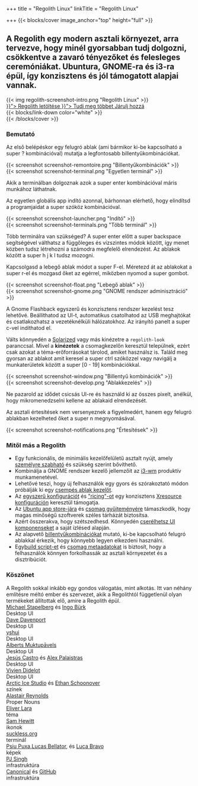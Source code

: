 +++
title = "Regolith Linux"
linkTitle = "Regolith Linux"

+++
{{< blocks/cover image_anchor="top" height="full" >}}

<h2 class="m-5">A Regolith egy modern asztali környezet, arra tervezve, hogy minél gyorsabban tudj dolgozni, csökkentve a zavaró tényezőket és felesleges ceremóniákat. Ubuntura, GNOME-ra és i3-ra épül, így  konzisztens és jól támogatott alapjai vannak.</h2>

<div class="row">
  <div class="col-sm-8 mb-5">{{< img regolith-screenshot-intro.png "Regolith Linux" >}}</div>
  <div class="col-sm-4">
    <div class="mx-auto">
    <a class="btn btn-lg btn-secondary mr-3 mb-4" href="{{< relref "/download" >}}">
      Regolith letöltése <i class="fas fa-cloud-download-alt ml-2 "></i>
    </a>
    <a class="btn btn-lg btn-primary mr-3 mb-4" href="{{< relref "/docs" >}}">
      Tudj meg többet <i class="fas fa-book-reader ml-2"></i>
    </a>
    <a class="btn btn-lg btn-success mr-3 mb-4" href="https://opencollective.com/regolith/donate">
      Járulj hozzá <i class="fas fa-piggy-bank ml-2"></i>
    </a>
</div>
</div>
    <div class="mx-auto mt-5 pt-5">
      {{< blocks/link-down color="white" >}}
  </div>
{{< /blocks/cover >}}

<a name="td-block-1"><h3 class="text-center p-5" >Bemutató</h3></a>
<div class="container mt-3">
  <div class="row pb-5">
    <div class="col-8 my-auto"><p>Az első belépéskor egy felugró ablak (ami bármikor ki-be kapcsolható a <span class="text-nowrap"><span class="badge badge-warning">super</span> <span class="badge badge-warning">?</span></span> kombinációval) mutatja a legfontosabb billentyűkombinációkat.</p></div>
    <div class="col-4 my-auto border rounded p-1">{{< screenshot screenshot-remontoire.png "Billentyűkombinációk" >}}</div>
  </div>
  <div class="row pb-5">
    <div class="col-4 my-auto border rounded p-1">{{< screenshot screenshot-terminal.png "Egyetlen terminál" >}}</div>
    <div class="col-8 my-auto"><p>Akik a terminálban dolgoznak azok a <span class="text-nowrap"><span class="badge badge-warning">super</span> <span class="badge badge-warning">enter</span></span> kombinációval máris munkához láthatnak.</p></div>    
  </div>
  <div class="row pb-5">
    <div class="col-8 my-auto"><p>Az egyetlen globális app indító azonnal, bárhonnan elérhető, hogy elindítsd a programjaidat a <span class="text-nowrap"><span class="badge badge-warning">super</span> <span class="badge badge-warning">szóköz</span></span> kombinációval.</p></div>
    <div class="col-4 my-auto border rounded p-1">{{< screenshot screenshot-launcher.png "Indító" >}}</div>    
  </div>
  <div class="row pb-5">
    <div class="col-4 my-auto border rounded p-1">{{< screenshot screenshot-terminals.png "Több terminál" >}}</div>
    <div class="col-8 my-auto"><p>Több terminálra van szükséged? A <span class="text-nowrap"><span class="badge badge-warning">super</span> <span class="badge badge-warning">enter</span></span> előtt a <span class="text-nowrap"><span class="badge badge-warning">super</span> <span class="badge badge-warning">backspace</span></span> segítségével válthatsz a függőleges és vízszintes módok között, így menet közben tudsz létrehozni a számodra megfelelő elrendezést. Az ablakok között a <span class="text-nowrap"><span class="badge badge-warning">super</span> <span class="badge badge-warning">h</span> <span class="badge badge-warning">j</span> <span class="badge badge-warning">k</span> <span class="badge badge-warning">l</span></span> tudsz mozogni.</p></div>    
  </div>
  <div class="row pb-5">
    <div class="col-8 my-auto"><p>Kapcsolgasd a lebegő ablak módot a <span class="text-nowrap"><span class="badge badge-warning">super</span> <span class="badge badge-warning">F</span></span>-el. Méretezd át az ablakokat a <span class="text-nowrap"><span class="badge badge-warning">super</span> <span class="badge badge-warning">r</span></span>-el és mozgasd őket az egérrel, miközben nyomod a <span class="badge badge-warning">super</span> gombot.</p></div>
    <div class="col-4 my-auto border rounded p-1">{{< screenshot screenshot-float.png "Lebegő ablak" >}}</div>    
  </div>
  <div class="row pb-5">
    <div class="col-4 my-auto border rounded p-1">{{< screenshot screenshot-gnome.png "GNOME rendszer adminisztráció" >}}</div>
    <div class="col-8 my-auto"><p>A Gnome Flashback egyszerű és konzisztens rendszer kezelést tesz lehetővé. Beállíthatod az UI-t, automatikus csatolhatod az USB meghajtókat és csatlakozhatsz a vezetéknélküli hálózatokhoz. Az irányító panelt a <span class="text-nowrap"><span class="badge badge-warning">super</span> <span class="badge badge-warning">c</span></span>-vel indíthatod el.</p></div>    
  </div>
  <div class="row pb-5">
    <div class="col-8 my-auto"><p>Válts könnyedén a <a href="https://ethanschoonover.com/solarized">Solarized</a> vagy más kinézetre a  <code>regolith-look</code> paranccsal. Mivel a <b>kinézetek</b>  a csomagkezelőn keresztül települnek, ezért csak azokat a téma-erőforrásokat tárolod, amiket használsz is. Találd meg gyorsan az ablakot amit keresel a <span class="text-nowrap"><span class="badge badge-warning">super</span> <span class="badge badge-warning">ctrl</span> <span class="badge badge-warning">szóközzel</span></span> vagy navigálj a munkaterületek között a <span class="text-nowrap"><span class="badge badge-warning">super</span> <span class="badge badge-warning">[0 - 19]</span></span> kombinációkkal.</p></div>
    <div class="col-4 my-auto border rounded p-1">{{< screenshot screenshot-window.png "Billentyű kombinációk" >}}</div>    
  </div>
  <div class="row pb-5">
    <div class="col-4 my-auto border rounded p-1">{{< screenshot screenshot-develop.png "Ablakkezelés" >}}</div>
    <div class="col-8 my-auto"><p>Ne pazarold az idődet csicsás UI-re és használd ki az összes pixelt, anélkül, hogy mikromenedzselni kellene az ablakaid elrendezését. </p></div>    
  </div>
  <div class="row pb-5">
    <div class="col-8 my-auto"><p>Az asztali értesítések nem versenyeznek a figyelmedért, hanem egy felugró ablakban kezelheted őket a <span class="text-nowrap"><span class="badge badge-warning">super</span> <span class="badge badge-warning">n</span></span> megnyomásával.</p></div>
    <div class="col-4 my-auto border rounded p-1">{{< screenshot screenshot-notifications.png "Értesítések" >}}</div>    
  </div>
</div>

<a name="td-block-2"><h3 class="text-center p-5" ><i class="fas fa-info-circle pr-3"></i>Mitől más a Regolith</h3></a>
<div class="container">
<ul>
<li>Egy funkcionális, de minimális kezelőfelületű asztalt nyújt, amely <a href="docs/customize/">személyre szabható</a> és szükség szerint bővíthető.</li>
<li>Kombinálja a GNOME rendszer kezelő jellemzőit az <a href="https://i3wm.org/">i3-wm</a> produktív munkamenetével.</li>
<li>Lehetővé teszi, hogy új felhasználók egy gyors és szórakoztató módon próbálják ki egy  <a href="https://opensource.com/article/18/8/i3-tiling-window-manager">csempés ablak kezelőt</a>.</li>
<li>Az <a href="https://github.com/regolith-linux/regolith-desktop/wiki/Customize">egyszerű konfigurációt</a> és <a href="https://www.reddit.com/r/unixporn">"ricing"-ot</a> egy konzisztens <a href="https://github.com/regolith-linux/regolith-styles/blob/master/Xresources/root">Xresource konfiguráción</a> keresztül támogatja.</li>
<li>Az <a href="https://snapcraft.io/store">Ubuntu app store-jára</a> és <a href="https://packages.ubuntu.com/">csomag gyűjteményére</a> támaszkodik, hogy magas minőségű szoftverek széles tárházát biztosítsa. </li>
<li>Azért összerakva, hogy szétszedhesd. Könnyedén <a href="docs/customize/components/">cserélhetsz UI komponenseket</a> a saját ízlésed alapján.</li>
<li>Az alapvető <a href="docs/reference/keybindings/">billentyűkombinációkat</a> mutató, ki-be kapcsolható felugró ablakkal érkezik, hogy könnyebb legyen elkezdeni használni.</li>
<li>Egy<a href="https://github.com/regolith-linux/regolith-builder/blob/master/build.sh">build script-et</a> és <a href="https://github.com/regolith-linux/regolith-builder/blob/master/package-model-R1.3.json">csomag metaadatokat</a> is biztosít, hogy a felhasználók könnyen forkolhassák az asztali környezetet és a disztribúciót.</li>
</ul>
</div>

<a name="td-block-3"><h3 class="text-center p-5" ><i class="fas fa-user-friends pr-3"></i> Köszönet</h3></a>
<div class="container-fluid mb-3">
  <div class="row pl-0 align-top">
    <div class="col-3 col-md-0">
      A Regolith sokkal inkább egy gondos válogatás, mint alkotás. Itt van néhány említésre méltó ember és szervezet, akik a Regolithtól függetlenül olyan termékeket állítottak elő, amire a Regolith épül.
</div>
    <div class="col-6 border rounded p-3">
      <div class="container">
        <div class="row">
          <div class="col-lg"><a href="https://i3wm.org">Michael Stapelberg</a> és <a href="https://github.com/Airblader/i3">Ingo Bürk</a></div>
          <div class="col-sm">Desktop UI</div>
        </div>
        <div class="row">
          <div class="col-lg"><a href="https://github.com/davatorium/rofi">Dave Davenport</a></div>
          <div class="col-sm">Desktop UI</div>
        </div>
        <div class="row">
          <div class="col-lg"><a href="https://github.com/yshui/compton">yshui</a></div>
          <div class="col-sm">Desktop UI</div>
        </div>
        <div class="row">
          <div class="col-lg"><a href="https://wiki.gnome.org/Projects/GnomeFlashback">Alberts Muktupāvels</a></div>
          <div class="col-sm">Desktop UI</div>
        </div>
        <div class="row">
          <div class="col-lg"><a href="https://github.com/jcstr">Jesús Castro</a> és <a href="https://github.com/deuill">Alex Palaistras</a></div>
          <div class="col-sm">Desktop UI</div>
        </div>
        <div class="row">
          <div class="col-lg"><a href="https://github.com/vivien/i3blocks">Vivien Didelot</a></div>
          <div class="col-sm">Desktop UI</div>
        </div>
        <div class="row">
          <div class="col-lg"><a href="https://github.com/arcticicestudio">Arctic Ice Studio</a> és <a href="https://ethanschoonover.com/solarized/">Ethan Schoonover</a></div>
          <div class="col-sm">színek</div>
        </div>
        <div class="row">
          <div class="col-lg"><a href="http://www.alastairreynolds.com/">Alastair Reynolds</a></div>
          <div class="col-sm">Proper Nouns</div>
        </div>
        <div class="row">
          <div class="col-lg"><a href="https://github.com/EliverLara/Nordic">Eliver Lara</a></div>
          <div class="col-sm">téma</div>
        </div>
        <div class="row">
          <div class="col-lg"><a href="https://snwh.org/paper">Sam Hewitt</a></div>
          <div class="col-sm">ikonok</div>
        </div>
        <div class="row">
          <div class="col-lg"><a href="https://st.suckless.org">suckless.org</a></div>
          <div class="col-sm">terminál</div>
        </div>
        <div class="row">
          <div class="col-lg"><a href="http://wallpaper-site.webflow.io/">Psiu Puxa</a>,<a href="https://unsplash.com/photos/C0OD8OM-oM0">Lucas Bellator</a>, és <a href="https://unsplash.com/photos/xnqVGsbXgV4">Luca Bravo</a></div>
          <div class="col-sm">képek</div>
        </div>
        <div class="row">
          <div class="col-lg"><a href="https://launchpad.net/cubic">PJ Singh</a></div>
          <div class="col-sm">infrastruktúra</div>
        </div>
        <div class="row">
          <div class="col-lg"><a href="https://canonical.com">Canonical</a> és <a href="https://github.com">GitHub</a></div>
          <div class="col-sm">infrastruktúra</div>
        </div>
      </div>
    </div>
  </div>
</div>
